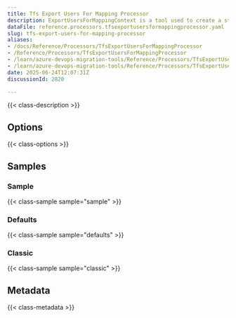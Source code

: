 ```yaml
---
title: Tfs Export Users For Mapping Processor
description: ExportUsersForMappingContext is a tool used to create a starter mapping file for users between the source and target systems. Use `ExportUsersForMappingConfig` to configure.
dataFile: reference.processors.tfsexportusersformappingprocessor.yaml
slug: tfs-export-users-for-mapping-processor
aliases:
- /docs/Reference/Processors/TfsExportUsersForMappingProcessor
- /Reference/Processors/TfsExportUsersForMappingProcessor
- /learn/azure-devops-migration-tools/Reference/Processors/TfsExportUsersForMappingProcessor
- /learn/azure-devops-migration-tools/Reference/Processors/TfsExportUsersForMappingProcessor/index.md
date: 2025-06-24T12:07:31Z
discussionId: 2820

---
```

{{< class-description >}}

## Options

{{< class-options >}}

## Samples

### Sample

{{< class-sample sample="sample" >}}

### Defaults

{{< class-sample sample="defaults" >}}

### Classic

{{< class-sample sample="classic" >}}

## Metadata

{{< class-metadata >}}
